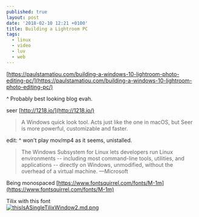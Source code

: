 ```yaml
---
published: true
layout: post
date: '2018-02-10 12:21 +0100'
title: Building a Lightroom PC
tags:
  - linux
  - video
  - luv
  - web
---
```

[https://paulstamatiou.com/building-a-windows-10-lightroom-photo-editing-pc/](https://paulstamatiou.com/building-a-windows-10-lightroom-photo-editing-pc/)

^ Probably best looking blog evah.

seer [http://1218.io/](http://1218.io/)

> A Windows quick look tool. Acts just like the one in macOS, but Seer is more powerful, customizable and faster.

edit: ^ won't play mov/mp4 as it seems, unistalled.

> The Windows Subsystem for Linux lets developers run Linux environments -- including most command-line tools, utilities, and applications -- directly on Windows, unmodified, without the overhead of a virtual machine. —Microsoft

Being monospaced [https://www.fontsquirrel.com/fonts/M-1m](https://www.fontsquirrel.com/fonts/M-1m)

Tilix with this font  
[![thisIsASingleTilixWindow2.md.png](https://cdn.scrot.moe/images/2018/02/10/thisIsASingleTilixWindow2.md.png)](https://cdn.scrot.moe/images/2018/02/10/thisIsASingleTilixWindow2.png)
